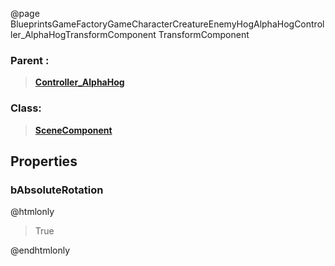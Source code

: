 @page BlueprintsGameFactoryGameCharacterCreatureEnemyHogAlphaHogController_AlphaHogTransformComponent TransformComponent
### Parent :
<b><a href="_blueprints_game_factory_game_character_creature_enemy_hog_alpha_hog_controller__alpha_hog.html"><blockquote>Controller_AlphaHog</blockquote></a></b>
### Class:
<b><a href="_class_script_scene_component.html"><blockquote>SceneComponent</blockquote></a></b>
## Properties
### bAbsoluteRotation
@htmlonly
<blockquote>True</blockquote>
@endhtmlonly

